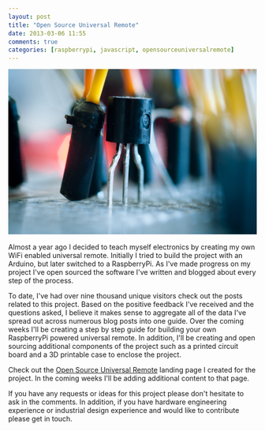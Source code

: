```yaml
---
layout: post
title: "Open Source Universal Remote"
date: 2013-03-06 11:55
comments: true
categories: [raspberrypi, javascript, opensourceuniversalremote]
---
```


<img src="/images/posts/universal-remote/transistor.jpg" />

Almost a year ago I decided to teach myself electronics by creating my own WiFi enabled universal remote. Initially I tried to build the project with an Arduino, but later switched to a RaspberryPi. As I've made progress on my project I've open sourced the software I've written and blogged about every step of the process.

To date, I've had over nine thousand unique visitors check out the posts related to this project. Based on the positive feedback I've received and the questions asked, I believe it makes sense to aggregate all of the data I've spread out across numerous blog posts into one guide. Over the coming weeks I'll be creating a step by step guide for building your own RaspberryPi powered universal remote. In addition, I'll be creating and open sourcing additional components of the project such as a printed circuit board and a 3D printable case to enclose the project.

Check out the [Open Source Universal Remote](http://opensourceuniversalremote.com) landing page I created for the project. In the coming weeks I'll be adding additional content to that page.

If you have any requests or ideas for this project please don't hesitate to ask in the comments. In addition, if you have hardware engineering experience or industrial design experience and would like to contribute please get in touch.

